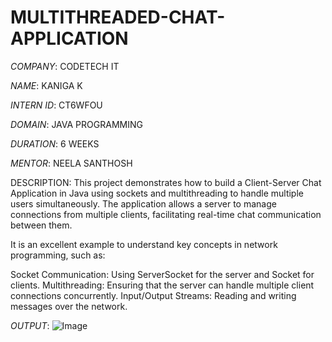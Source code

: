 # MULTITHREADED-CHAT-APPLICATION

*COMPANY*: CODETECH IT

*NAME*: KANIGA K

*INTERN ID*: CT6WFOU

*DOMAIN*: JAVA PROGRAMMING

*DURATION*: 6 WEEKS

*MENTOR*: NEELA SANTHOSH

DESCRIPTION: This project demonstrates how to build a Client-Server Chat Application in Java using sockets and multithreading to handle multiple users simultaneously. The application allows a server to manage connections from multiple clients, facilitating real-time chat communication between them.

It is an excellent example to understand key concepts in network programming, such as:

Socket Communication: Using ServerSocket for the server and Socket for clients.
Multithreading: Ensuring that the server can handle multiple client connections concurrently.
Input/Output Streams: Reading and writing messages over the network.

*OUTPUT*: ![Image](https://github.com/user-attachments/assets/aaecb979-f079-4a34-b12b-5dbe6a988026)

